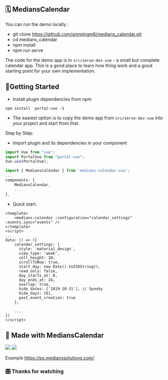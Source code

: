 ## 🗓 MediansCalendar

You can run the demo locally :
  - git clone https://github.com/amrelngm6/medians_calendar.git
  - cd medians_calendar
  - npm install
  - npm run serve

 The code for the demo app is in `src/serve-dev.vue` - a small but complete calendar app. 
 This is a good place to learn how thing work and a good starting point for your own implementation. 

## 🏁Getting Started

-   Install plugin dependencies from npm

```
npm install  portal-vue -S
```

-   The easiest option is to copy the demo app from `src/serve-dev.vue` into your project and start from that.

Step by Step:

-   Import plugin and its dependencies in your component

```js
import Vue from "vue";
import PortalVue from "portal-vue";
Vue.use(PortalVue);

import { MediansCalendar } from 'medians-calendar-vue';
...
components: {
	MediansCalendar,
	...
},
```

-   Quick start.

```vue
<template>
	<medians-calendar :configuration="calendar_settings" :events.sync="events" />
</template>
<script>
...
data: () => ({
    calendar_settings: {
      style: 'material_design',
      view_type: 'week',
      cell_height: 20,
      scrollToNow: true,
      start_day: new Date().toISOString(),
      read_only: false,
      day_starts_at: 0,
      day_ends_at: 24,
      overlap: true,
      hide_dates: ['2019-10-31'], // Spooky
      hide_days: [6],
      past_event_creation: true
    },
    
    ...
})
</script>
```

## 🏁  Made with MediansCalendar  
<img src="https://ps.medianssolutions.com/assets/new-booking.webp" />
<img src="https://ps.medianssolutions.com/assets/complete-booking.webp" />


Example 
https://ps.medianssolutions.com/

### 🎛 Thanks for watching
